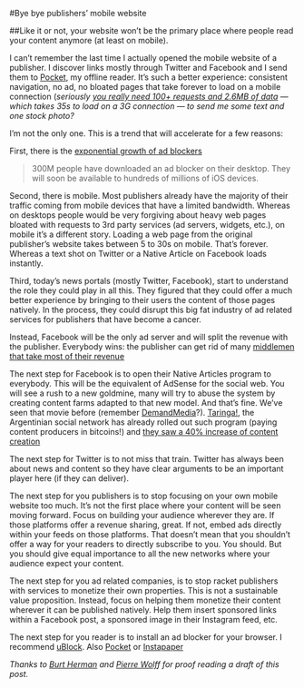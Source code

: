 
#Bye bye publishers’ mobile website

##Like it or not, your website won’t be the primary place where people read your content anymore (at least on mobile).

I can’t remember the last time I actually opened the mobile website of a publisher. I discover links mostly through Twitter and Facebook and I send them to [Pocket](http://getpocket.com), my offline reader. It’s such a better experience: consistent navigation, no ad, no bloated pages that take forever to load on a mobile connection (*seriously [you really need 100+ requests and 2.6MB of data](http://xdamman.com/website-optimization-grunt-uncss) — which takes 35s to load on a 3G connection — to send me some text and one stock photo?*

I’m not the only one. This is a trend that will accelerate for a few reasons:

First, there is the [exponential growth of ad blockers](http://www.mondaynote.com/2015/05/25/ad-blocks-doomsday-scenarios/)
> 300M people have downloaded an ad blocker on their desktop. They will soon be available to hundreds of millions of iOS devices.

Second, there is mobile. Most publishers already have the majority of their traffic coming from mobile devices that have a limited bandwidth. Whereas on desktops people would be very forgiving about heavy web pages bloated with requests to 3rd party services (ad servers, widgets, etc.), on mobile it’s a different story. Loading a web page from the original publisher’s website takes between 5 to 30s on mobile. That’s forever. Whereas a text shot on Twitter or a Native Article on Facebook loads instantly.

Third, today’s news portals (mostly Twitter, Facebook), start to understand the role they could play in all this. They figured that they could offer a much better experience by bringing to their users the content of those pages natively. In the process, they could disrupt this big fat industry of ad related services for publishers that have become a cancer.


Instead, Facebook will be the only ad server and will split the revenue with the publisher. Everybody wins: the publisher can get rid of many [middlemen that take most of their revenue](http://adage.com/article/digital/web-publishers-left-ad-spoils-split/142332/)

The next step for Facebook is to open their Native Articles program to everybody. This will be the equivalent of AdSense for the social web. You will see a rush to a new goldmine, many will try to abuse the system by creating content farms adapted to that new model. And that’s fine. We’ve seen that movie before (remember [DemandMedia](https://en.wikipedia.org/wiki/Demand_Media)?). [Taringa!](http://www.taringa.net), the Argentinian social network has already rolled out such program (paying content producers in bitcoins!) and [they saw a 40% increase of content creation](http://cointelegraph.com/news/114492/taringa-social-network-sees-40-spike-in-content-creation-following-bitcoin-integration)

The next step for Twitter is to not miss that train. Twitter has always been about news and content so they have clear arguments to be an important player here (if they can deliver).

The next step for you publishers is to stop focusing on your own mobile website too much. It’s not the first place where your content will be seen moving forward. Focus on building your audience wherever they are. If those platforms offer a revenue sharing, great. If not, embed ads directly within your feeds on those platforms. That doesn’t mean that you shouldn’t offer a way for your readers to directly subscribe to you. You should. But you should give equal importance to all the new networks where your audience expect your content.

The next step for you ad related companies, is to stop racket publishers with services to monetize their own properties. This is not a sustainable value proposition. Instead, focus on helping them monetize their content wherever it can be published natively. Help them insert sponsored links within a Facebook post, a sponsored image in their Instagram feed, etc.

The next step for you reader is to install an ad blocker for your browser. I recommend [uBlock](http://ublock.org). Also [Pocket](http://getpocket.com) or [Instapaper](http://instapaper.com)

*Thanks to [Burt Herman](https://twitter.com/burtherman) and [Pierre Wolf](https://twitter/direwolff)f for proof reading a draft of this post.*
